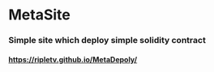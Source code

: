 # MetaSite
### Simple site which deploy simple solidity contract 
#### https://ripletv.github.io/MetaDepoly/
